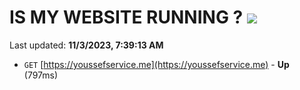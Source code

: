 # IS MY WEBSITE RUNNING ? [![](https://img.shields.io/static/v1?label=Sponsor&message=%E2%9D%A4&logo=GitHub&color=%23fe8e86)](https://github.com/sponsors/<username>)

Last updated: **11/3/2023, 7:39:13 AM**

- `GET` [https://youssefservice.me](https://youssefservice.me) - **Up** (797ms)
